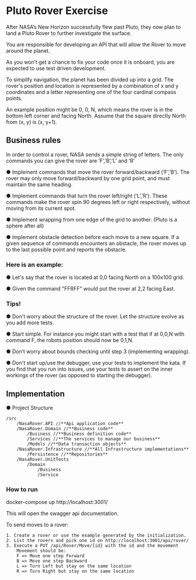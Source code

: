 # Pluto Rover Exercise

After NASA’s New Horizon successfully flew past Pluto, they now plan to land a Pluto Rover
to further investigate the surface.

You are responsible for developing an API that will allow
the Rover to move around the planet.

As you won’t get a chance to fix your code once it is
onboard, you are expected to use test driven development.

To simplify navigation, the planet has been divided up into a grid. The rover's position and
location is represented by a combination of x and y coordinates and a letter representing
one of the four cardinal compass points.

An example position might be 0, 0, N, which
means the rover is in the bottom left corner and facing North. Assume that the square
directly North from (x, y) is (x, y+1).

## Business rules

In order to control a rover, NASA sends a simple string of letters. The only commands you
can give the rover are ‘F’,’B’,’L’ and ‘R’

● Implement commands that move the rover forward/backward (‘F’,’B’). The rover
may only move forward/backward by one grid point, and must maintain the same
heading.

● Implement commands that turn the rover left/right (‘L’,’R’). These commands make
the rover spin 90 degrees left or right respectively, without moving from its current
spot.

● Implement wrapping from one edge of the grid to another. (Pluto is a sphere after
all)

● Implement obstacle detection before each move to a new square. If a given
sequence of commands encounters an obstacle, the rover moves up to the last
possible point and reports the obstacle.

### Here is an example:

● Let's say that the rover is located at 0,0 facing North on a 100x100 grid.

● Given the command "FFRFF" would put the rover at 2,2 facing East.

### Tips!

● Don't worry about the structure of the rover. Let the structure evolve as you add
more tests.

● Start simple. For instance you might start with a test that if at 0,0,N with command
F, the robots position should now be 0,1,N.

● Don’t worry about bounds checking until step 3 (implementing wrapping).

● Don't start up/use the debugger, use your tests to implement the kata. If you find
that you run into issues, use your tests to assert on the inner workings of the rover
(as opposed to starting the debugger).


## Implementation

● Project Structure

    /src
        /NasaRover.API //**Api application code**
        /NasaRover.Domain //**Business code**
            /Business //**Business definition code**
            /Services //**The services to manage our business**
            /Models //**Data transaction objects**
        /NasaRover.Infrastructure //**All Infrastructure implementations**
            /Persistence //**Repositories**
        /NasaRover.UnitTests
            /Domain
                /Business
                /Service

### How to run

docker-compose up
http://localhost:3001/

This will open the swagger api documentation.

To send moves to a rover:

    1. Create a rover or use the example generated by the initialization.
    2. List the rovers and pick one id on http://localhost:3001/api/rover/
    3. Execute a PUT /api/Rover/Move/{id} with the id and the movement
        Movement should be:
        F => Move one step Forward
        B => Move one step Backward
        L => Turn Left but stay on the same location
        R => Turn Right but stay on the same location